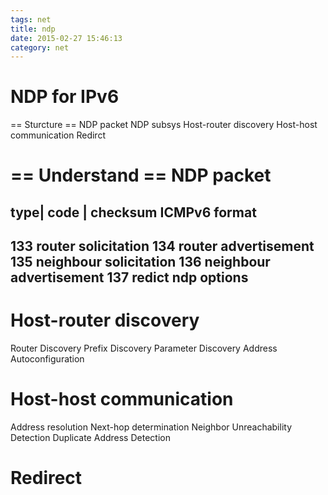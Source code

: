 ```yaml
---
tags: net
title: ndp
date: 2015-02-27 15:46:13
category: net
---
```

NDP for IPv6
=============

== Sturcture ==
NDP packet
NDP subsys
Host-router discovery
Host-host communication
Redirct 



== Understand ==
NDP packet
===========
type| code | checksum
ICMPv6 format
-------------
133 router solicitation
134 router advertisement
135 neighbour solicitation
136 neighbour advertisement
137 redict
ndp options
-----------



Host-router discovery
=====================
Router Discovery
Prefix Discovery
Parameter Discovery
Address Autoconfiguration

Host-host communication
======================
Address resolution
Next-hop determination
Neighbor Unreachability Detection
Duplicate Address Detection

Redirect
========



















